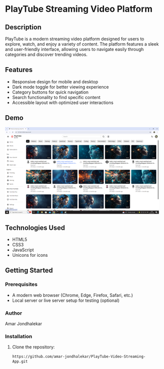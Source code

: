 # PlayTube Streaming Video Platform

## Description

PlayTube is a modern streaming video platform designed for users to explore, watch, and enjoy a variety of content. The platform features a sleek and user-friendly interface, allowing users to navigate easily through categories and discover trending videos.

## Features

- Responsive design for mobile and desktop
- Dark mode toggle for better viewing experience
- Category buttons for quick navigation
- Search functionality to find specific content
- Accessible layout with optimized user interactions

## Demo

![PlayTube Demo](/ProjectDemoImage/PlayTubeDemoImage.png)

## Technologies Used

- HTML5
- CSS3
- JavaScript
- Unicons for icons

## Getting Started

### Prerequisites

- A modern web browser (Chrome, Edge, Firefox, Safari, etc.)
- Local server or live server setup for testing (optional)

### Author

Amar Jondhalekar

### Installation

1. Clone the repository:
   ```https
   https://github.com/amar-jondhalekar/PlayTube-Video-Streaming-App.git
   ```
